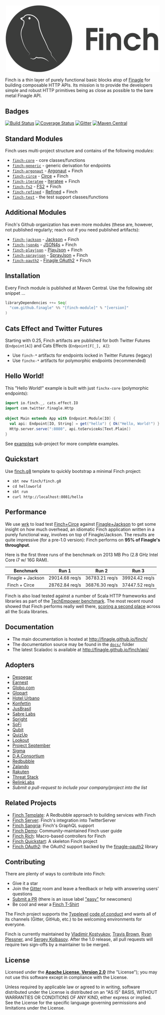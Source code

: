 <p align="center">
  <img src="https://raw.githubusercontent.com/finagle/finch/master/finch-logo.png" width="500px" />
</p>

Finch is a thin layer of purely functional basic blocks atop of [Finagle][finagle] for
building composable HTTP APIs. Its mission is to provide the developers simple and robust HTTP primitives being as
close as possible to the bare metal Finagle API.

Badges
------
[![Build Status](https://img.shields.io/travis/finagle/finch/master.svg)](https://travis-ci.org/finagle/finch)
[![Coverage Status](https://img.shields.io/codecov/c/github/finagle/finch/master.svg)](https://codecov.io/github/finagle/finch)
[![Gitter](https://img.shields.io/badge/gitter-join%20chat-green.svg)](https://gitter.im/finagle/finch?utm_source=badge&utm_medium=badge&utm_campaign=pr-badge&utm_content=badge)
[![Maven Central](https://img.shields.io/maven-central/v/com.github.finagle/finch-core_2.11.svg)](https://index.scala-lang.org/finagle/finch/finch-core)

Standard Modules
----------------
Finch uses multi-project structure and contains of the following _modules_:

* [`finch-core`](core) - core classes/functions
* [`finch-generic`](generic) - generic derivation for endpoints
* [`finch-argonaut`](argonaut) - [Argonaut][argonaut] + Finch
* [`finch-circe`](circe) - [Circe][circe] + Finch
* [`finch-iteratee`](iteratee) - [Iteratee][iteratee] + Finch
* [`finch-fs2`](fs2) - [FS2][fs2] + Finch
* [`finch-refined`](refined) - [Refined][refined] + Finch
* [`finch-test`](test) - the test support classes/functions

Additional Modules
------------------

Finch's Github organization has even more modules (these are, however, not published regularly;
reach out if you need published artifacts):

* [`finch-jackson`][finch-jackson] - [Jackson][jackson] + Finch
* [`finch-json4s`][finch-json4s] - [JSON4s][json4s] + Finch
* [`finch-playjson`][finch-playjson] - [PlayJson][playjson] + Finch
* [`finch-sprayjson`][finch-sprayjson] - [SprayJson][sprayjson] + Finch
* [`finch-oauth2`][finch-oauth2] - [Finagle OAuth2][finagle-oauth2] + Finch

Installation
------------
Every Finch module is published at Maven Central. Use the following _sbt_ snippet ...

```scala
libraryDependencies ++= Seq(
  "com.github.finagle" %% "[finch-module]" % "[version]"
)
```

Cats Effect and Twitter Futures
-------------------------------

Starting with 0.25, Finch artifacts are published for both Twitter Futures (`Endpoint[A]`) and
Cats Effects (`Endpoint[F[_], A]`):

 - Use `finch-*` artifacts for endpoints locked in Twitter Futures (legacy)
 - Use `finchx-*` artifacts for polymorphic endpoints (recommended)

Hello World!
------------
This "Hello World!" example is built with just `finchx-core` (polymorphic endpoints):

```scala
import io.finch._, cats.effect.IO
import com.twitter.finagle.Http

object Main extends App with Endpoint.Module[IO] {
  val api: Endpoint[IO, String] = get("hello") { Ok("Hello, World!") }
  Http.server.serve(":8080", api.toServiceAs[Text.Plain])
}
```

See [examples](examples/src/main/scala/io/finch) sub-project for more complete examples.

Quickstart
----------

Use [finch.g8][finch.g8] template to quickly bootstrap a minimal Finch project:

 - `sbt new finch/finch.g8`
 - `cd helloworld`
 - `sbt run`
 - `curl http://localhost:8081/hello`

Performance
-----------

We use [wrk][wrk] to load test [Finch+Circe][finch-bench] against [Finagle+Jackson][finagle-bench]
to get some insight on how much overhead, an idiomatic Finch application written in a purely
functional way, involves on top of Finagle/Jackson. The results are quite impressive (for a pre-1.0
version): Finch performs on **95% of Finagle's throughput**.

Here is the first three runs of the benchmark on 2013 MB Pro (2.8 GHz Intel Core i7 w/ 16G RAM).

| Benchmark         | Run 1          | Run 2          | Run 3          |
|-------------------|----------------|----------------|----------------|
| Finagle + Jackson | 29014.68 req/s | 36783.21 req/s | 39924.42 req/s |
| Finch + Circe     | 28762.84 req/s | 36876.30 req/s | 37447.52 req/s |

Finch is also load tested against a number of Scala HTTP frameworks and libraries as part of the
[TechEmpower benchmark][tempower]. The most recent round showed that Finch performs really well
there, [scoring a second place][finch-is-fast] across all the Scala libraries.

Documentation
-------------
* The main documentation is hosted at http://finagle.github.io/finch/
* The documentation source may be found in the [`docs/`](docs/) folder
* The latest Scaladoc is available at http://finagle.github.io/finch/api/

Adopters
--------
* [Despegar](http://www.despegar.com)
* [Earnest](http://meetearnest.com)
* [Globo.com](http://globo.com)
* [Glopart](https://glopart.ru)
* [Hotel Urbano](http://www.hotelurbano.com)
* [Konfettin](http://konfettin.ru)
* [JusBrasil](http://www.jusbrasil.com.br)
* [Sabre Labs](http://sabrelabs.com)
* [Spright](http://spright.com)
* [SoFi](https://www.sofi.com/)
* [Qubit](http://www.qubit.com)
* [QuizUp](http://www.quizup.com)
* [Lookout](http://www.lookout.com)
* [Project September](http://projectseptember.com/)
* [Sigma](http://thesigma.com)
* [D.A.Consortium](http://www.dac.co.jp/english/)
* [Redbubble](https://redbubble.com/)
* [Zalando](https://zalando.de)
* [Rakuten](http://rakuten.co.jp)
* [Threat Stack](https://www.threatstack.com/)
* [RelinkLabs](https://relinklabs.com/)
* *Submit a pull-request to include your company/project into the list*

Related Projects
----------------

* [Finch Template](https://github.com/redbubble/finch-template): A Redbubble approach to building services with Finch
* [Finch Server](https://github.com/BenWhitehead/finch-server): Finch's integration into TwitterServer
* [Finch Sangria](https://github.com/redbubble/finch-sangria): Finch's GraphQL support
* [Finch Demo](https://github.com/slouc/finch-demo): Community-maintained Finch user guide
* [Finch Rich](https://github.com/akozhemiakin/finchrich): Macro-based controllers for Finch
* [Finch Quickstart](https://github.com/zdavep/finch-quickstart): A skeleton Finch project
* [Finch OAuth2](https://github.com/finch/finch-oauth2): the OAuth2 support backed by the [finagle-oauth2][finagle-oauth2] library

Contributing
------------
There are plenty of ways to contribute into Finch:

* Give it a star
* Join the [Gitter][gitter] room and leave a feedback or help with answering users' questions
* [Submit a PR](CONTRIBUTING.md) (there is an issue label ["easy"](https://github.com/finagle/finch/issues?q=is%3Aopen+is%3Aissue+label%3Aeasy) for newcomers)
* Be cool and wear a [Finch T-Shirt](http://www.redbubble.com/people/vkostyukov/works/13277123-finch-io-rest-api-with-finagle?p=t-shirt)

The Finch project supports the [Typelevel][typelevel] [code of conduct][conduct] and wants all of its channels
(Gitter, GitHub, etc.) to be welcoming environments for everyone.

Finch is currently maintained by [Vladimir Kostyukov][vkostyukov], [Travis Brown][travisbrown],
[Ryan Plessner][ryan_plessner], and [Sergey Kolbasov][sergey_kolbasov]. After the 1.0 release, all
pull requests will require two sign-offs by a maintainer to be merged.

License
-------
Licensed under the **[Apache License, Version 2.0](http://www.apache.org/licenses/LICENSE-2.0)** (the "License");
you may not use this software except in compliance with the License.

Unless required by applicable law or agreed to in writing, software
distributed under the License is distributed on an "AS IS" BASIS,
WITHOUT WARRANTIES OR CONDITIONS OF ANY KIND, either express or implied.
See the License for the specific language governing permissions and
limitations under the License.

[gitter]: https://gitter.im/finagle/finch
[finagle]: https://github.com/twitter/finagle
[circe]: https://github.com/circe/circe
[jackson]: http://wiki.fasterxml.com/JacksonHome
[argonaut]: http://argonaut.io
[finagle-oauth2]: https://github.com/finagle/finagle-oauth2
[json4s]: http://json4s.org
[playjson]: https://www.playframework.com/documentation/2.6.x/ScalaJson
[sprayjson]: https://github.com/spray/spray-json
[iteratee]: https://github.com/travisbrown/iteratee
[refined]: https://github.com/fthomas/refined
[scaladoc]: http://finagle.github.io/finch/docs/#io.finch.package
[typelevel]: http://typelevel.org/
[conduct]: http://typelevel.org/conduct.html
[wrk]: https://github.com/wg/wrk
[finch-bench]: https://github.com/finagle/finch/blob/master/examples/src/main/scala/io/finch/wrk/Finch.scala
[finagle-bench]: https://github.com/finagle/finch/blob/master/examples/src/main/scala/io/finch/wrk/Finagle.scala
[finagle-oauth2]: https://github.com/finagle/finagle-oauth2
[finch.g8]: https://github.com/finch/finch.g8
[tempower]: https://www.techempower.com/benchmarks/#section=data-r12&hw=peak&test=json&l=6bk
[finch-is-fast]: http://vkostyukov.net/posts/how-fast-is-finch/
[finch-jackson]: https://github.com/finch/finch-jackson
[finch-json4s]: https://github.com/finch/finch-json4s
[finch-sprayjson]: https://github.com/finch/finch-sprayjson
[finch-playjson]: https://github.com/finch/finch-playjson
[finch-oauth2]: https://github.com/finch/finch-oauth2
[fs2]: https://github.com/functional-streams-for-scala/fs2
[vkostyukov]: https://twitter.com/vkostyukov
[travisbrown]: https://twitter.com/travisbrown
[ryan_plessner]: https://twitter.com/ryan_plessner
[sergey_kolbasov]: https://twitter.com/sergey_kolbasov
